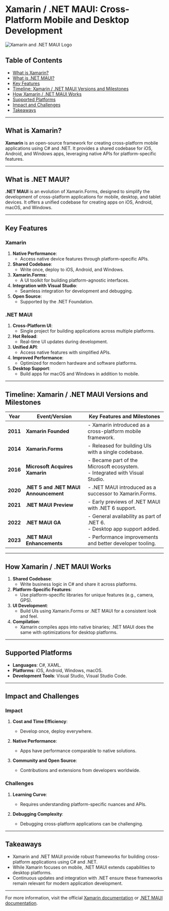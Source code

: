 # Xamarin / .NET MAUI: Cross-Platform Mobile and Desktop Development

![Xamarin and .NET MAUI Logo](https://upload.wikimedia.org/wikipedia/commons/f/f2/Xamarin-logo.svg)


## Table of Contents

- [What is Xamarin?](#what-is-xamarin)
- [What is .NET MAUI?](#what-is-net-maui)
- [Key Features](#key-features)
- [Timeline: Xamarin / .NET MAUI Versions and Milestones](#timeline-xamarin-net-maui-versions-and-milestones)
- [How Xamarin / .NET MAUI Works](#how-xamarin-net-maui-works)
- [Supported Platforms](#supported-platforms)
- [Impact and Challenges](#impact-and-challenges)
- [Takeaways](#takeaways)

---

## What is Xamarin?

**Xamarin** is an open-source framework for creating cross-platform mobile applications using C# and .NET. It provides a shared codebase for iOS, Android, and Windows apps, leveraging native APIs for platform-specific features.

---

## What is .NET MAUI?

**.NET MAUI** is an evolution of Xamarin.Forms, designed to simplify the development of cross-platform applications for mobile, desktop, and tablet devices. It offers a unified codebase for creating apps on iOS, Android, macOS, and Windows.

---

## Key Features

### **Xamarin**

1. **Native Performance**:  
   - Access native device features through platform-specific APIs.
2. **Shared Codebase**:  
   - Write once, deploy to iOS, Android, and Windows.
3. **Xamarin.Forms**:  
   - A UI toolkit for building platform-agnostic interfaces.
4. **Integration with Visual Studio**:  
   - Seamless integration for development and debugging.
5. **Open Source**:  
   - Supported by the .NET Foundation.

### **.NET MAUI**

1. **Cross-Platform UI**:  
   - Single project for building applications across multiple platforms.
2. **Hot Reload**:  
   - Real-time UI updates during development.
3. **Unified API**:  
   - Access native features with simplified APIs.
4. **Improved Performance**:  
   - Optimized for modern hardware and software platforms.
5. **Desktop Support**:  
   - Build apps for macOS and Windows in addition to mobile.

---

## Timeline: Xamarin / .NET MAUI Versions and Milestones

| **Year** | **Event/Version**        | **Key Features and Milestones**                                  |
|----------|--------------------------|------------------------------------------------------------------|
| **2011** | **Xamarin Founded**      | - Xamarin introduced as a cross-platform mobile framework.       |
| **2014** | **Xamarin.Forms**        | - Released for building UIs with a single codebase.              |
| **2016** | **Microsoft Acquires Xamarin** | - Became part of the Microsoft ecosystem.<br>- Integrated with Visual Studio. |
| **2020** | **.NET 5 and .NET MAUI Announcement** | - .NET MAUI introduced as a successor to Xamarin.Forms.         |
| **2021** | **.NET MAUI Preview**    | - Early previews of .NET MAUI with .NET 6 support.               |
| **2022** | **.NET MAUI GA**         | - General availability as part of .NET 6.<br>- Desktop app support added. |
| **2023** | **.NET MAUI Enhancements** | - Performance improvements and better developer tooling.         |

---

## How Xamarin / .NET MAUI Works

1. **Shared Codebase**:  
   - Write business logic in C# and share it across platforms.
2. **Platform-Specific Features**:  
   - Use platform-specific libraries for unique features (e.g., camera, GPS).
3. **UI Development**:  
   - Build UIs using Xamarin.Forms or .NET MAUI for a consistent look and feel.
4. **Compilation**:  
   - Xamarin compiles apps into native binaries; .NET MAUI does the same with optimizations for desktop platforms.

---

## Supported Platforms

- **Languages**: C#, XAML.
- **Platforms**: iOS, Android, Windows, macOS.
- **Development Tools**: Visual Studio, Visual Studio Code.

---

## Impact and Challenges

### **Impact**

1. **Cost and Time Efficiency**:  
   - Develop once, deploy everywhere.
   
2. **Native Performance**:  
   - Apps have performance comparable to native solutions.

3. **Community and Open Source**:  
   - Contributions and extensions from developers worldwide.

### **Challenges**

1. **Learning Curve**:  
   - Requires understanding platform-specific nuances and APIs.
   
2. **Debugging Complexity**:  
   - Debugging cross-platform applications can be challenging.

---

## Takeaways

- Xamarin and .NET MAUI provide robust frameworks for building cross-platform applications using C# and .NET.
- While Xamarin focuses on mobile, .NET MAUI extends capabilities to desktop platforms.
- Continuous updates and integration with .NET ensure these frameworks remain relevant for modern application development.

---

For more information, visit the official [Xamarin documentation](https://learn.microsoft.com/en-us/xamarin/) or [.NET MAUI documentation](https://learn.microsoft.com/en-us/dotnet/maui/).
